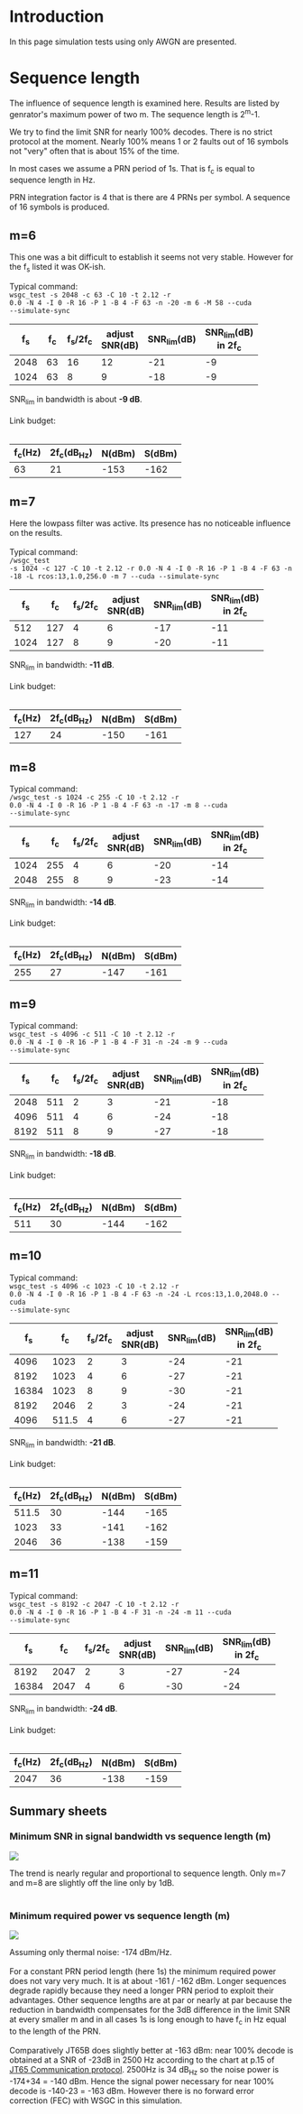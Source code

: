 

# Introduction #

In this page simulation tests using only AWGN are presented.


# Sequence length #

The influence of sequence length is examined here. Results are listed by genrator's maximum power of two m. The sequence length is 2<sup>m</sup>-1.

We try to find the limit SNR for nearly 100% decodes. There is no strict protocol at the moment. Nearly 100% means 1 or 2 faults out of 16 symbols not "very" often that is about 15% of the time.

In most cases we assume a PRN period of 1s. That is f<sub>c</sub> is equal to sequence length in Hz.

PRN integration factor is 4 that is there are 4 PRNs per symbol. A sequence of 16 symbols is produced.

## m=6 ##

This one was a bit difficult to establish it seems not very stable. However for the f<sub>s</sub> listed it was OK-ish.

Typical command:<br>
<code>wsgc_test -s 2048 -c 63 -C 10 -t 2.12 -r 0.0 -N 4 -I 0 -R 16 -P 1 -B 4 -F 63 -n -20 -m 6 -M 58 --cuda --simulate-sync</code>

<table><thead><th> <b>f<sub>s</sub></b> </th><th> <b>f<sub>c</sub></b> </th><th> <b>f<sub>s</sub>/2f<sub>c</sub></b> </th><th> <b>adjust</b><br>SNR(dB)</th><th> <b>SNR<sub>lim</sub>(dB)</b> </th><th> <b>SNR<sub>lim</sub>(dB)</b><br>in 2f<sub>c</sub></th></thead><tbody>
<tr><td> 2048 </td><td> 63 </td><td> 16 </td><td> 12 </td><td> -21 </td><td> -9 </td></tr>
<tr><td> 1024 </td><td> 63 </td><td> 8 </td><td> 9 </td><td> -18 </td><td> -9 </td></tr></tbody></table>

SNR<sub>lim</sub> in bandwidth is about <b>-9 dB</b>.<br>
<br>
Link budget:<br>
<br>
<table><thead><th> <b>f<sub>c</sub>(Hz)</b> </th><th> <b>2f<sub>c</sub>(dB<sub>Hz</sub>)</b> </th><th> <b>N(dBm)</b> </th><th> <b>S(dBm)</b> </th></thead><tbody>
<tr><td> 63 </td><td> 21 </td><td> -153 </td><td> -162 </td></tr></tbody></table>

<h2>m=7</h2>

Here the lowpass filter was active. Its presence has no noticeable influence on the results.<br>
<br>
Typical command:<br>
<code>/wsgc_test -s 1024 -c 127 -C 10 -t 2.12 -r 0.0 -N 4 -I 0 -R 16 -P 1 -B 4 -F 63 -n -18 -L rcos:13,1.0,256.0 -m 7 --cuda --simulate-sync</code>

<table><thead><th> <b>f<sub>s</sub></b> </th><th> <b>f<sub>c</sub></b> </th><th> <b>f<sub>s</sub>/2f<sub>c</sub></b> </th><th> <b>adjust</b><br>SNR(dB)</th><th> <b>SNR<sub>lim</sub>(dB)</b> </th><th> <b>SNR<sub>lim</sub>(dB)</b><br>in 2f<sub>c</sub></th></thead><tbody>
<tr><td> 512 </td><td> 127 </td><td> 4 </td><td> 6 </td><td> -17 </td><td> -11 </td></tr>
<tr><td> 1024 </td><td> 127 </td><td> 8 </td><td> 9 </td><td> -20 </td><td> -11 </td></tr></tbody></table>

SNR<sub>lim</sub> in bandwidth: <b>-11 dB</b>.<br>
<br>
Link budget:<br>
<br>
<table><thead><th> <b>f<sub>c</sub>(Hz)</b> </th><th> <b>2f<sub>c</sub>(dB<sub>Hz</sub>)</b> </th><th> <b>N(dBm)</b> </th><th> <b>S(dBm)</b> </th></thead><tbody>
<tr><td> 127 </td><td> 24 </td><td> -150 </td><td> -161 </td></tr></tbody></table>

<h2>m=8</h2>

Typical command:<br>
<code>/wsgc_test -s 1024 -c 255 -C 10 -t 2.12 -r 0.0 -N 4 -I 0 -R 16 -P 1 -B 4 -F 63 -n -17 -m 8 --cuda --simulate-sync</code>

<table><thead><th> <b>f<sub>s</sub></b> </th><th> <b>f<sub>c</sub></b> </th><th> <b>f<sub>s</sub>/2f<sub>c</sub></b> </th><th> <b>adjust</b><br>SNR(dB)</th><th> <b>SNR<sub>lim</sub>(dB)</b> </th><th> <b>SNR<sub>lim</sub>(dB)</b><br>in 2f<sub>c</sub></th></thead><tbody>
<tr><td> 1024 </td><td> 255 </td><td> 4 </td><td> 6 </td><td> -20 </td><td> -14 </td></tr>
<tr><td> 2048 </td><td> 255 </td><td> 8 </td><td> 9 </td><td> -23 </td><td> -14 </td></tr></tbody></table>

SNR<sub>lim</sub> in bandwidth: <b>-14 dB</b>.<br>
<br>
Link budget:<br>
<br>
<table><thead><th> <b>f<sub>c</sub>(Hz)</b> </th><th> <b>2f<sub>c</sub>(dB<sub>Hz</sub>)</b> </th><th> <b>N(dBm)</b> </th><th> <b>S(dBm)</b> </th></thead><tbody>
<tr><td> 255 </td><td> 27 </td><td> -147 </td><td> -161 </td></tr></tbody></table>

<h2>m=9</h2>

Typical command:<br>
<code>wsgc_test -s 4096 -c 511 -C 10 -t 2.12 -r 0.0 -N 4 -I 0 -R 16 -P 1 -B 4 -F 31 -n -24 -m 9 --cuda --simulate-sync</code>

<table><thead><th> <b>f<sub>s</sub></b> </th><th> <b>f<sub>c</sub></b> </th><th> <b>f<sub>s</sub>/2f<sub>c</sub></b> </th><th> <b>adjust</b><br>SNR(dB)</th><th> <b>SNR<sub>lim</sub>(dB)</b> </th><th> <b>SNR<sub>lim</sub>(dB)</b><br>in 2f<sub>c</sub></th></thead><tbody>
<tr><td> 2048 </td><td> 511 </td><td> 2 </td><td> 3 </td><td> -21 </td><td> -18 </td></tr>
<tr><td> 4096 </td><td> 511 </td><td> 4 </td><td> 6 </td><td> -24 </td><td> -18 </td></tr>
<tr><td> 8192 </td><td> 511 </td><td> 8 </td><td> 9 </td><td> -27 </td><td> -18 </td></tr></tbody></table>

SNR<sub>lim</sub> in bandwidth: <b>-18 dB</b>.<br>
<br>
Link budget:<br>
<br>
<table><thead><th> <b>f<sub>c</sub>(Hz)</b> </th><th> <b>2f<sub>c</sub>(dB<sub>Hz</sub>)</b> </th><th> <b>N(dBm)</b> </th><th> <b>S(dBm)</b> </th></thead><tbody>
<tr><td> 511 </td><td> 30 </td><td> -144 </td><td> -162 </td></tr></tbody></table>

<h2>m=10</h2>

Typical command:<br>
<code>wsgc_test -s 4096 -c 1023 -C 10 -t 2.12 -r 0.0 -N 4 -I 0 -R 16 -P 1 -B 4 -F 63 -n -24 -L rcos:13,1.0,2048.0 --cuda --simulate-sync</code>

<table><thead><th> <b>f<sub>s</sub></b> </th><th> <b>f<sub>c</sub></b> </th><th> <b>f<sub>s</sub>/2f<sub>c</sub></b> </th><th> <b>adjust</b><br>SNR(dB)</th><th> <b>SNR<sub>lim</sub>(dB)</b> </th><th> <b>SNR<sub>lim</sub>(dB)</b><br>in 2f<sub>c</sub></th></thead><tbody>
<tr><td> 4096 </td><td> 1023 </td><td> 2 </td><td> 3 </td><td> -24 </td><td> -21 </td></tr>
<tr><td> 8192 </td><td> 1023 </td><td> 4 </td><td> 6 </td><td> -27 </td><td> -21 </td></tr>
<tr><td> 16384 </td><td> 1023 </td><td> 8 </td><td> 9 </td><td> -30 </td><td> -21 </td></tr>
<tr><td> 8192 </td><td> 2046 </td><td> 2 </td><td> 3 </td><td> -24 </td><td> -21 </td></tr>
<tr><td> 4096 </td><td> 511.5 </td><td> 4 </td><td> 6 </td><td> -27 </td><td> -21 </td></tr></tbody></table>

SNR<sub>lim</sub> in bandwidth: <b>-21 dB</b>.<br>
<br>
Link budget:<br>
<br>
<table><thead><th> <b>f<sub>c</sub>(Hz)</b> </th><th> <b>2f<sub>c</sub>(dB<sub>Hz</sub>)</b> </th><th> <b>N(dBm)</b> </th><th> <b>S(dBm)</b> </th></thead><tbody>
<tr><td> 511.5 </td><td> 30 </td><td> -144 </td><td> -165 </td></tr>
<tr><td> 1023 </td><td> 33 </td><td> -141 </td><td> -162 </td></tr>
<tr><td> 2046 </td><td> 36 </td><td> -138 </td><td> -159 </td></tr></tbody></table>

<h2>m=11</h2>

Typical command:<br>
<code>wsgc_test -s 8192 -c 2047 -C 10 -t 2.12 -r 0.0 -N 4 -I 0 -R 16 -P 1 -B 4 -F 31 -n -24 -m 11 --cuda --simulate-sync</code>

<table><thead><th> <b>f<sub>s</sub></b> </th><th> <b>f<sub>c</sub></b> </th><th> <b>f<sub>s</sub>/2f<sub>c</sub></b> </th><th> <b>adjust</b><br>SNR(dB)</th><th> <b>SNR<sub>lim</sub>(dB)</b> </th><th> <b>SNR<sub>lim</sub>(dB)</b><br>in 2f<sub>c</sub></th></thead><tbody>
<tr><td> 8192 </td><td> 2047 </td><td> 2 </td><td> 3 </td><td> -27 </td><td> -24 </td></tr>
<tr><td> 16384 </td><td> 2047 </td><td> 4 </td><td> 6 </td><td> -30 </td><td> -24 </td></tr></tbody></table>

SNR<sub>lim</sub> in bandwidth: <b>-24 dB</b>.<br>
<br>
Link budget:<br>
<br>
<table><thead><th> <b>f<sub>c</sub>(Hz)</b> </th><th> <b>2f<sub>c</sub>(dB<sub>Hz</sub>)</b> </th><th> <b>N(dBm)</b> </th><th> <b>S(dBm)</b> </th></thead><tbody>
<tr><td> 2047 </td><td> 36 </td><td> -138 </td><td> -159 </td></tr></tbody></table>

<h2>Summary sheets</h2>

<h3>Minimum SNR in signal bandwidth vs sequence length (m)</h3>

<img src='https://wsgc.googlecode.com/git/img/SNR_vs_m.png' />

The trend is nearly regular and proportional to sequence length. Only m=7 and m=8 are slightly off the line only by 1dB.<br>
<br>
<h3>Minimum required power vs sequence length (m)</h3>

<img src='https://wsgc.googlecode.com/git/img/MinPwr_vs_m.png' />

Assuming only thermal noise: -174 dBm/Hz.<br>
<br>
For a constant PRN period length (here 1s) the minimum required power does not vary very much. It is at about -161 / -162 dBm. Longer sequences degrade rapidly because they need a longer PRN period to exploit their advantages. Other sequence lengths are at par or nearly at par because the reduction in bandwidth compensates for the 3dB difference in the limit SNR at every smaller m and in all cases 1s is long enough to have f<sub>c</sub> in Hz equal to the length of the PRN.<br>
<br>
Comparatively JT65B does slightly better at -163 dBm: near 100% decode is obtained at a SNR of -23dB in 2500 Hz according to the chart at p.15 of <a href='http://physics.princeton.edu/pulsar/K1JT/JT65.pdf'>JT65 Communication protocol</a>. 2500Hz is 34 dB<sub>Hz</sub> so the noise power is -174+34 = -140 dBm. Hence the signal power necessary for near 100% decode is -140-23 = -163 dBm. However there is no forward error correction (FEC) with WSGC in this simulation.